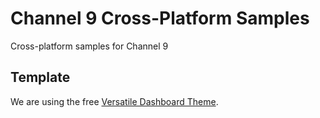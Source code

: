 # Channel 9 Cross-Platform Samples
Cross-platform samples for Channel 9

## Template
We are using the free [Versatile Dashboard Theme](https://github.com/start-angular/versatile-dashboard-theme/).